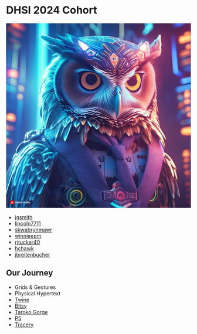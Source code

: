 # DHSI 2024 Cohort

![Owl generated with Firefly](owl.jpg)

- [jgsmith](https://jgsmith.GitHub.io/CM-DHSI-2024/)
- [lincoln7711](https://lincoln7711.github.io/DHSI_CM_Showcase/)
- [skwabrynmawr](https://skwabrynmawr.github.io/SUEY/)
- [winnieepm](https://winnieepm.github.io/dhsi24/)
- [rjtucker40](https://rjtucker40.github.io/DHSI-RT-2024/)
- [hchawk](hchawk.github.io/DHSI-JUNE2024/)
- [jbreitenbucher](https://jbreitenbucher.github.io/CM-DHSI-2024-JB/)

## Our Journey

- Grids & Gestures
- Physical Hypertext
- [Twine](DHSIDemo.html)
- [Bitsy](bitsydhsi.html)
- [Taroko Gorge](taroko-gorge.html)
- [P5](escape/index.html)
- [Tracery](tracery.html)
